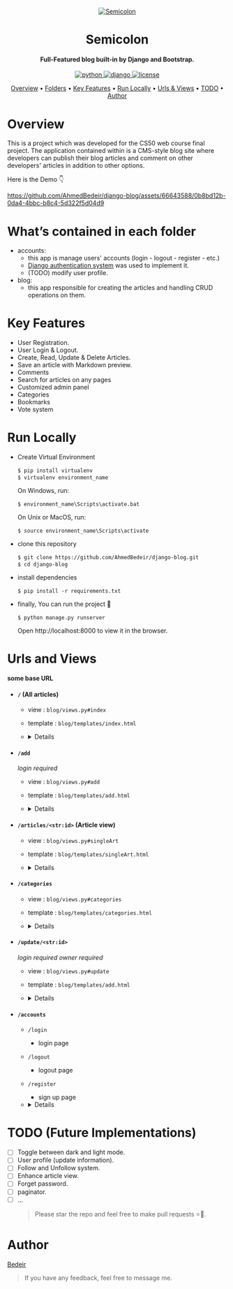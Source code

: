 <div align="center">
  <br>
  <a href="#"><img src="./blog/static/semicolon.png" alt="Semicolon" width="200"></a>
  <h1>Semicolon</h1>
</div>

<h4 align="center">Full-Featured blog built-in by Django and Bootstrap.</h4>

<p align="center">
  <a href="https://python.org/downloads/">
    <img src="https://img.shields.io/pypi/pyversions/Django.svg" alt="python">
  </a>
  <a href="https://djangoproject.com/">
    <img src="https://img.shields.io/badge/django-4.0-success.svg" alt="django">
  </a>
  <a href="https://choosealicense.com/licenses/gpl-3.0/">
    <img src="https://img.shields.io/badge/license-GPL--3.0-green" alt="license">
  </a>
</p>
<p align="center">
  <a href="#overview">Overview</a> •
  <a href="#describe">Folders</a> •
  <a href="#key-features">Key Features</a> •
  <a href="#how-to-use">Run Locally</a> •
  <a href="#views">Urls & Views</a> •
  <a href="#todo">TODO</a> •
  <a href="#author">Author</a> 
</p>

<!-- ![screenshot]() -->

<a name = "overview"></a>

# Overview

This is a project which was developed for the CS50 web course final project. The application contained within is a CMS-style blog site where developers can publish their blog articles and comment on other developers' articles in addition to other options.


Here is the Demo 👇



https://github.com/AhmedBedeir/django-blog/assets/66643588/0b8bd12b-0da4-4bbc-b8c4-5d322f5d04d9



<!-- Here is the [demo](https://www.youtube.com/watch?v=8sMxsItJub0). -->

<a name = "describe"></a>

# What’s contained in each folder

- accounts:
  - this app is manage users' accounts (login - logout - register - etc.)
  - [Django authentication system](https://docs.djangoproject.com/en/4.1/topics/auth/default/) was used to implement it.
  - (TODO) modify user profile.
- blog:
  - this app responsible for creating the articles and handling CRUD operations on them.

<a name = "key-features"></a>

# Key Features

- User Registration.
- User Login & Logout.
- Create, Read, Update & Delete Articles.
- Save an article with Markdown preview.
- Comments
- Search for articles on any pages
- Customized admin panel
- Categories
- Bookmarks
- Vote system

<a name = "how-to-use"></a>

# Run Locally

- Create Virtual Environment

  ```
  $ pip install virtualenv
  $ virtualenv environment_name
  ```

  On Windows, run:

  ```
  $ environment_name\Scripts\activate.bat
  ```

  On Unix or MacOS, run:

  ```
  $ source environment_name\Scripts\activate
  ```

- clone this repository
  ```
  $ git clone https://github.com/AhmedBedeir/django-blog.git
  $ cd django-blog
  ```
- install dependencies
  ```
  $ pip install -r requirements.txt
  ```
- finally, You can run the project 🎉
  ```
  $ python manage.py runserver
  ```
  Open http://localhost:8000 to view it in the browser.

<a name = "views"></a>

# Urls and Views

**some base URL**

- #### `/` (All articles)

  - view : `blog/views.py#index`
  - template : `blog/templates/index.html`

  - <details>

    - every article card show :
      - title.
      - when created.
      - description.
      - tags.
      - saved or unsaved button.
      - vote button.
      - if the user owner this article:
        - number of votes show not vote button.
        - can delete and update.
    - ![all](screenshots/all_AdobeExpress.gif)

    </details>

- #### `/add`

  _login required_

  - view : `blog/views.py#add`
  - template : `blog/templates/add.html`

  - <details>

    - user can write article according to the condition
    - ![add](screenshots/add.gif)
    </details>

- #### `/articles/<str:id>` (Article view)

  - view : `blog/views.py#singleArt`
  - template : `blog/templates/singleArt.html`

  - <details>

    - Show all details about this article.
    - user can add comment in this page.
    - ![view](screenshots/articleview.gif)
    </details>

- #### `/categories`

  - view : `blog/views.py#categories`
  - template : `blog/templates/categories.html`

  - <details>

    - Show all categories.
    - each category has some articles belong it.
    - ![categories](screenshots/category.gif)

    </details>

- #### `/update/<str:id>`

  _login required_
  _owner required_

  - view : `blog/views.py#update`
  - template : `blog/templates/add.html`

  - <details>

    - Depending on the request user can add a new article or update an existing article
    - ![update](screenshots/update.gif)

    </details>

- #### `/accounts`

  - `/login`
    - login page
  - `/logout`
    - logout page
  - `/register`
    - sign up page
  - <details>

    ![accounts](screenshots/accounts.gif)

    </details>

<a name = "todo"></a>

# TODO (Future Implementations)

- [ ] Toggle between dark and light mode.
- [ ] User profile (update information).
- [ ] Follow and Unfollow system.
- [ ] Enhance article view.
- [ ] Forget password.
- [ ] paginator.
- [ ] ...
  > Please star the repo and feel free to make pull requests ⭐🙌.

<a name = "author"></a>

# Author

[Bedeir](https://www.linkedin.com/in/ahmed-bedeir-45b0171bb/)

> If you have any feedback, feel free to message me.
